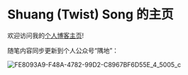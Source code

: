# Shuang (Twist) Song 的主页

欢迎访问我的[个人博客主页](songshgeo.com)!

随笔内容同步更新到个人公众号“隅地”：

![FE8093A9-F48A-4782-99D2-C8967BF6D55E_4_5005_c](https://songshgeo-picgo-1302043007.cos.ap-beijing.myqcloud.com/uPic/FE8093A9-F48A-4782-99D2-C8967BF6D55E_4_5005_c.jpeg)

